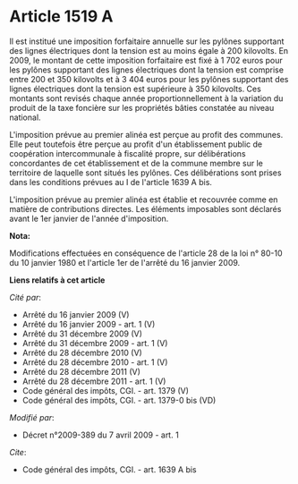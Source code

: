 # Article 1519 A

Il est institué une imposition forfaitaire annuelle sur les pylônes supportant des lignes électriques dont la tension est au
moins égale à 200 kilovolts. En 2009, le montant de cette imposition forfaitaire est fixé à 1 702 euros pour les pylônes
supportant des lignes électriques dont la tension est comprise entre 200 et 350 kilovolts et à 3 404 euros pour les pylônes
supportant des lignes électriques dont la tension est supérieure à 350 kilovolts. Ces montants sont revisés chaque année
proportionnellement à la variation du produit de la taxe foncière sur les propriétés bâties constatée au niveau national. 

L'imposition prévue au premier alinéa est perçue au profit des communes. Elle peut toutefois être perçue au profit d'un
établissement public de coopération intercommunale à fiscalité propre, sur délibérations concordantes de cet établissement et
de la commune membre sur le territoire de laquelle sont situés les pylônes. Ces délibérations sont prises dans les conditions
prévues au I de l'article 1639 A bis.

L'imposition prévue au premier alinéa est établie et recouvrée comme en matière de contributions directes. Les éléments
imposables sont déclarés avant le 1er janvier de l'année d'imposition.

**Nota:**

Modifications effectuées en conséquence de l'article 28 de la loi n° 80-10 du 10 janvier 1980 et l'article 1er de l'arrêté du
16 janvier 2009.

**Liens relatifs à cet article**

_Cité par_:

  - Arrêté du 16 janvier 2009 (V)
  - Arrêté du 16 janvier 2009 - art. 1 (V)
  - Arrêté du 31 décembre 2009 (V)
  - Arrêté du 31 décembre 2009 - art. 1 (V)
  - Arrêté du 28 décembre 2010 (V)
  - Arrêté du 28 décembre 2010 - art. 1 (V)
  - Arrêté du 28 décembre 2011 (V)
  - Arrêté du 28 décembre 2011 - art. 1 (V)
  - Code général des impôts, CGI. - art. 1379 (V)
  - Code général des impôts, CGI. - art. 1379-0 bis (VD)

_Modifié par_:

  - Décret n°2009-389 du 7 avril 2009 - art. 1

_Cite_:

  - Code général des impôts, CGI. - art. 1639 A bis
